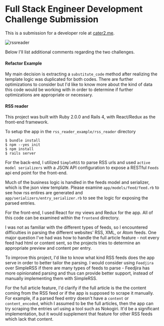 # Full Stack Engineer Development Challenge Submission

This is a submission for a developer role at [cater2.me](http://cater2.me/jobs).

![rssreader](https://cloud.githubusercontent.com/assets/6300995/23050049/d2ace738-f474-11e6-916e-cd88c48acac7.gif)

Below I'll list additional comments regarding the two challenges.

#### Refactor Example
My main decision is extracting a `substitute_code` method after realizing the template logic was duplicated for both codes. There are further optimizations to consider but I'd like to know more about the kind of data this code would be working with in order to determine if further optimizations are appropriate or necessary.

#### RSS reader
This project was built with Ruby 2.0.0 and Rails 4, with React/Redux as the front-end framework.

To setup the app in the `rss_reader_example/rss_reader` directory

`$ bundle install`  
`$ npm --yes init`  
`$ npm install`  
`$ rails server`  

For the back-end, I utilized `SimpleRSS` to parse RSS urls and used `active model serializers` with a JSON API configuration to expose a RESTful `Feeds` api end point for the front-end.

Much of the business logic is handled in the feeds model and serializer, which is the json view template. Please examine `app/models/feed/feed.rb` to see how rss entires are generated and `app/serializers/entry_serializer.rb` to see the logic for exposing the parsed entries.

For the front-end, I used React for my views and Redux for the app. All of this code can be examined within the `frontend` directory.

I was not as familiar with the different types of feeds, so I encountered difficulties in parsing the different websites' RSS, XML, or Atom feeds. One major question I've had was how to handle the full article feature - not every feed had html or content sent, so the projects tries to determine an appropriate preview and content per entry.

To improve this project, I'd like to know what kind RSS feeds does the app serve in order to better tailor the parsing. I would consider using `Feedjira` over SimpleRSS if there are many types of feeds to parse - Feedjira has more opinionated parsing and thus can provide better support, instead of manually implementing them with SimpleRSS.

For the full article feature, I'd clarify if the full article is the the content coming from the RSS feed or if the app is supposed to scrape it manually. For example, if a parsed feed entry doesn't have a `content` or `content_encoded`, which I assumed to be the full articles, then the app can try scraping the entries url using a tool such as Nokogiri. It'd be a significant implementation, but it would supplement that feature for other RSS feeds which lack that content.
